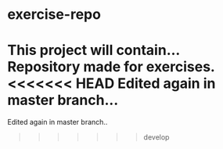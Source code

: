 # exercise-repo
This project will contain...
Repository made for exercises.
<<<<<<< HEAD
Edited again in master branch...
=======
Edited again in master branch..
>>>>>>> develop
